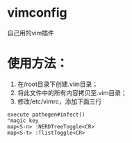 # vimconfig
自己用的vim插件
# 使用方法：
1. 在/root目录下创建.vim目录；
2. 将此文件中的所有内容拷贝至.vim目录；
3. 修改/etc/vimrc，添加下面三行
```
execute pathogen#infect()
"magic key
map<S-n> :NERDTreeToggle<CR>
map<S-t> :TlistToggle<CR>

```
